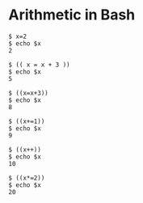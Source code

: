 # Arithmetic in Bash


```
$ x=2
$ echo $x
2

$ (( x = x + 3 ))
$ echo $x
5

$ ((x=x+3))
$ echo $x
8

$ ((x+=1))
$ echo $x
9

$ ((x++))
$ echo $x
10

$ ((x*=2))
$ echo $x
20
```


